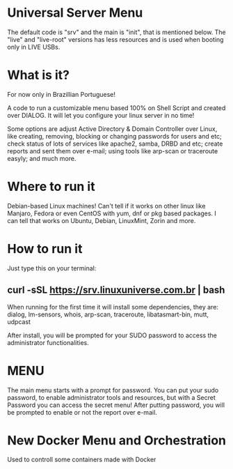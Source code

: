 # Universal Server Menu

The default code is "srv" and the main is "init", that is mentioned below.
The "live" and "live-root" versions has less resources and is used when booting only in LIVE USBs.

# What is it?

For now only in Brazillian Portuguese!

A code to run a customizable menu based 100% on Shell Script and created over DIALOG.
It will let you configure your linux server in no time!

Some options are adjust Active Directory & Domain Controller over Linux, like creating, removing, blocking or changing passwords for users and etc; check status of lots of services like apache2, samba, DRBD and etc; create reports and sent them over e-mail; using tools like arp-scan or traceroute easyly; and much more.

# Where to run it

Debian-based Linux machines!
Can't tell if it works on other linux like Manjaro, Fedora or even CentOS with yum, dnf or pkg based packages.
I can tell that works on Ubuntu, Debian, LinuxMint, Zorin and more.

# How to run it

Just type this on your terminal:

## curl -sSL https://srv.linuxuniverse.com.br | bash

When running for the first time it will install some dependencies, they are:
dialog, lm-sensors, whois, arp-scan, traceroute, libatasmart-bin, mutt, udpcast

After install, you will be prompted for your SUDO password to access the administrator functionalities.

# MENU

The main menu starts with a prompt for password.
You can put your sudo password, to enable administrator tools and resources, but with a Secret Password you can access the secret menu!
After putting password, you will be prompted to enable or not the report over e-mail.

# New Docker Menu and Orchestration

Used to controll some containers made with Docker
